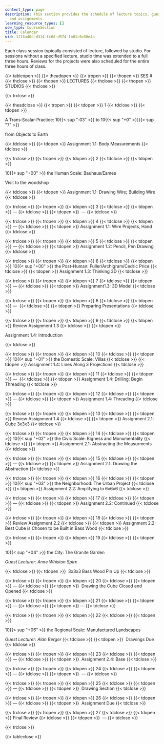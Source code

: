 ```yaml
---
content_type: page
description: This section provides the schedule of lecture topics, guest lecturers,
  and assignments.
learning_resource_types: []
ocw_type: CourseSection
title: Calendar
uid: 1218a40d-d314-fc68-d574-fb01c6e80e4a
---
```


Each class session typically consisted of lecture, followed by studio. For sessions without a specified lecture, studio time was extended to a full three hours. Reviews for the projects were also scheduled for the entire three hours of class.

{{< tableopen >}}
{{< theadopen >}}
{{< tropen >}}
{{< thopen >}}
SES #
{{< thclose >}}
{{< thopen >}}
LECTURES
{{< thclose >}}
{{< thopen >}}
STUDIOS
{{< thclose >}}

{{< trclose >}}

{{< theadclose >}}
{{< tropen >}}
{{< tdopen >}}
1
{{< tdclose >}}
{{< tdopen >}}


A Trans‐Scalar‐Practice: 10{{< sup "‐03" >}} to 10{{< sup "\+0" >}}{{< sup "7" >}}

from Objects to Earth


{{< tdclose >}}
{{< tdopen >}}
Assignment 1.1: Body Measurements
{{< tdclose >}}

{{< trclose >}}
{{< tropen >}}
{{< tdopen >}}
2
{{< tdclose >}}
{{< tdopen >}}


10{{< sup "\+00" >}} the Human Scale: Bauhaus/Eames

Visit to the woodshop


{{< tdclose >}}
{{< tdopen >}}
Assignment 1.1: Drawing Wire; Building Wire
{{< tdclose >}}

{{< trclose >}}
{{< tropen >}}
{{< tdopen >}}
3
{{< tdclose >}}
{{< tdopen >}}
—
{{< tdclose >}}
{{< tdopen >}}
 —
{{< tdclose >}}

{{< trclose >}}
{{< tropen >}}
{{< tdopen >}}
4
{{< tdclose >}}
{{< tdopen >}}
—
{{< tdclose >}}
{{< tdopen >}}
Assignment 1.1: Wire Projects, Hand
{{< tdclose >}}

{{< trclose >}}
{{< tropen >}}
{{< tdopen >}}
5
{{< tdclose >}}
{{< tdopen >}}
—
{{< tdclose >}}
{{< tdopen >}}
Assignment 1.2: Pencil, Pen Drawing
{{< tdclose >}}

{{< trclose >}}
{{< tropen >}}
{{< tdopen >}}
6
{{< tdclose >}}
{{< tdopen >}}
10{{< sup "\+00" >}} the Post-Human: Fuller/Archigram/Cedric Price
{{< tdclose >}}
{{< tdopen >}}
Assignment 1.3: Thinking 3D
{{< tdclose >}}

{{< trclose >}}
{{< tropen >}}
{{< tdopen >}}
7
{{< tdclose >}}
{{< tdopen >}}
—
{{< tdclose >}}
{{< tdopen >}}
Assignment1.3: 3D Model
{{< tdclose >}}

{{< trclose >}}
{{< tropen >}}
{{< tdopen >}}
8
{{< tdclose >}}
{{< tdopen >}}
— 
{{< tdclose >}}
{{< tdopen >}}
Preparing Presentations
{{< tdclose >}}

{{< trclose >}}
{{< tropen >}}
{{< tdopen >}}
9
{{< tdclose >}}
{{< tdopen >}}
Review Assignment 1.3
{{< tdclose >}}
{{< tdopen >}}


Assignment 1.4: Introduction


{{< tdclose >}}

{{< trclose >}}
{{< tropen >}}
{{< tdopen >}}
10
{{< tdclose >}}
{{< tdopen >}}
10{{< sup "\+01" >}} the Domestic Scale: Villas
{{< tdclose >}}
{{< tdopen >}}
Assignment 1.4: Lines Along 3 Projections
{{< tdclose >}}

{{< trclose >}}
{{< tropen >}}
{{< tdopen >}}
11
{{< tdclose >}}
{{< tdopen >}}
— 
{{< tdclose >}}
{{< tdopen >}}
Assignment 1.4: Drilling; Begin Threading
{{< tdclose >}}

{{< trclose >}}
{{< tropen >}}
{{< tdopen >}}
12
{{< tdclose >}}
{{< tdopen >}}
—
{{< tdclose >}}
{{< tdopen >}}
Assignment 1.4: Threading
{{< tdclose >}}

{{< trclose >}}
{{< tropen >}}
{{< tdopen >}}
13
{{< tdclose >}}
{{< tdopen >}}
Review Assignment 1.4
{{< tdclose >}}
{{< tdopen >}}
Assignment 2.1: Cube 3x3x3
{{< tdclose >}}

{{< trclose >}}
{{< tropen >}}
{{< tdopen >}}
14
{{< tdclose >}}
{{< tdopen >}}
10{{< sup "\+02" >}} the Civic Scale: Bigness and Monumentality
{{< tdclose >}}
{{< tdopen >}}
Assignment 2.1: Abstracting the Measurments
{{< tdclose >}}

{{< trclose >}}
{{< tropen >}}
{{< tdopen >}}
15
{{< tdclose >}}
{{< tdopen >}}
—
{{< tdclose >}}
{{< tdopen >}}
Assignment 2.1: Drawing the Abstraction
{{< tdclose >}}

{{< trclose >}}
{{< tropen >}}
{{< tdopen >}}
16
{{< tdclose >}}
{{< tdopen >}}
10{{< sup "\+03" >}} the Neighborhood: The Urban Project
{{< tdclose >}}
{{< tdopen >}}
Assignment 2.2: Amplifying to 6x6x6
{{< tdclose >}}

{{< trclose >}}
{{< tropen >}}
{{< tdopen >}}
17
{{< tdclose >}}
{{< tdopen >}}
—
{{< tdclose >}}
{{< tdopen >}}
Assignment 2.2: Continued
{{< tdclose >}}

{{< trclose >}}
{{< tropen >}}
{{< tdopen >}}
18
{{< tdclose >}}
{{< tdopen >}}
Review Assignment 2.2
{{< tdclose >}}
{{< tdopen >}}
Assignment 2.2: Best Cube is Chosen to be Built in Bass Wood
{{< tdclose >}}

{{< trclose >}}
{{< tropen >}}
{{< tdopen >}}
19
{{< tdclose >}}
{{< tdopen >}}


10{{< sup "\+04" >}} the City: The Granite Garden

_Guest Lecturer: Anne Whiston Spirn_


{{< tdclose >}}
{{< tdopen >}}
 3x3x3 Bass Wood Pin Up
{{< tdclose >}}

{{< trclose >}}
{{< tropen >}}
{{< tdopen >}}
20
{{< tdclose >}}
{{< tdopen >}}
—
{{< tdclose >}}
{{< tdopen >}}
 Drawing the Cube Closed and Opened
{{< tdclose >}}

{{< trclose >}}
{{< tropen >}}
{{< tdopen >}}
21
{{< tdclose >}}
{{< tdopen >}}
—
{{< tdclose >}}
{{< tdopen >}}
—
{{< tdclose >}}

{{< trclose >}}
{{< tropen >}}
{{< tdopen >}}
22
{{< tdclose >}}
{{< tdopen >}}


10{{< sup "\+06" >}} the Regional Scale: Manufactured Landscapes

_Guest Lecturer: Alan Berger_
{{< tdclose >}}
{{< tdopen >}}
 Drawings Due
{{< tdclose >}}

{{< trclose >}}
{{< tropen >}}
{{< tdopen >}}
23
{{< tdclose >}}
{{< tdopen >}}
—
{{< tdclose >}}
{{< tdopen >}}
 Assignment 2.4: Base
{{< tdclose >}}

{{< trclose >}}
{{< tropen >}}
{{< tdopen >}}
24
{{< tdclose >}}
{{< tdopen >}}
—
{{< tdclose >}}
{{< tdopen >}}
 —
{{< tdclose >}}

{{< trclose >}}
{{< tropen >}}
{{< tdopen >}}
25
{{< tdclose >}}
{{< tdopen >}}
—
{{< tdclose >}}
{{< tdopen >}}
 Drawing Section
{{< tdclose >}}

{{< trclose >}}
{{< tropen >}}
{{< tdopen >}}
26
{{< tdclose >}}
{{< tdopen >}}
—
{{< tdclose >}}
{{< tdopen >}}
 Assignment Due
{{< tdclose >}}

{{< trclose >}}
{{< tropen >}}
{{< tdopen >}}
27
{{< tdclose >}}
{{< tdopen >}}
Final Review
{{< tdclose >}}
{{< tdopen >}}
 —
{{< tdclose >}}

{{< trclose >}}

{{< tableclose >}}